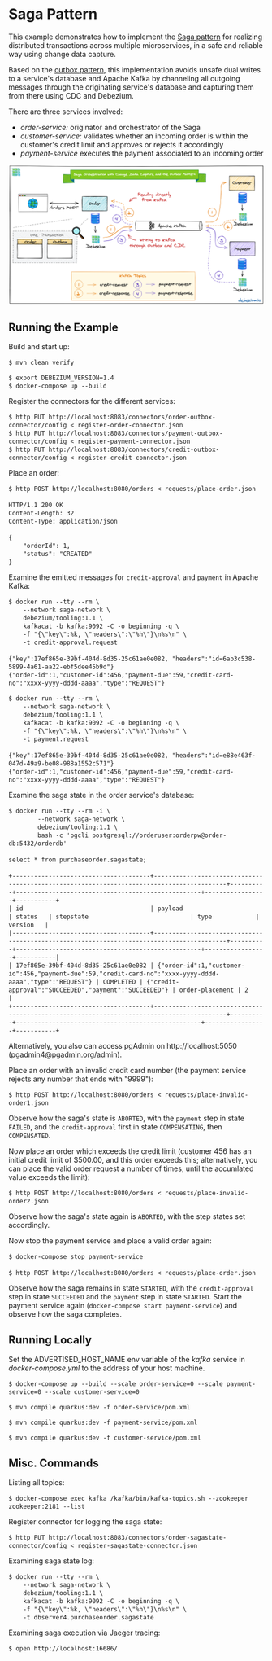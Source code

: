 # Saga Pattern

This example demonstrates how to implement the [Saga pattern](https://microservices.io/patterns/data/saga.html) for realizing distributed transactions across multiple microservices, in a safe and reliable way using change data capture.

Based on the [outbox pattern](https://debezium.io/blog/2019/02/19/reliable-microservices-data-exchange-with-the-outbox-pattern/),
this implementation avoids unsafe dual writes to a service's database and Apache Kafka by channeling all outgoing messages through the originating service's database and capturing them from there using CDC and Debezium.

There are three services involved:

* _order-service:_ originator and orchestrator of the Saga
* _customer-service:_ validates whether an incoming order is within the customer's credit limit and approves or rejects it accordingly
* _payment-service_ executes the payment associated to an incoming order

![Solution Overview](solution-overview.png)

## Running the Example

Build and start up:

```console
$ mvn clean verify
```

```console
$ export DEBEZIUM_VERSION=1.4
$ docker-compose up --build
```

Register the connectors for the different services:

```console
$ http PUT http://localhost:8083/connectors/order-outbox-connector/config < register-order-connector.json
$ http PUT http://localhost:8083/connectors/payment-outbox-connector/config < register-payment-connector.json
$ http PUT http://localhost:8083/connectors/credit-outbox-connector/config < register-credit-connector.json
```

Place an order:

```console
$ http POST http://localhost:8080/orders < requests/place-order.json

HTTP/1.1 200 OK
Content-Length: 32
Content-Type: application/json

{
    "orderId": 1,
    "status": "CREATED"
}
```

Examine the emitted messages for `credit-approval` and `payment` in Apache Kafka:

```console
$ docker run --tty --rm \
    --network saga-network \
    debezium/tooling:1.1 \
    kafkacat -b kafka:9092 -C -o beginning -q \
    -f "{\"key\":%k, \"headers\":\"%h\"}\n%s\n" \
    -t credit-approval.request

{"key":17ef865e-39bf-404d-8d35-25c61ae0e082, "headers":"id=6ab3c538-5899-4a61-aa22-ebf5dee45b9d"}
{"order-id":1,"customer-id":456,"payment-due":59,"credit-card-no":"xxxx-yyyy-dddd-aaaa","type":"REQUEST"}
```

```console
$ docker run --tty --rm \
    --network saga-network \
    debezium/tooling:1.1 \
    kafkacat -b kafka:9092 -C -o beginning -q \
    -f "{\"key\":%k, \"headers\":\"%h\"}\n%s\n" \
    -t payment.request

{"key":17ef865e-39bf-404d-8d35-25c61ae0e082, "headers":"id=e88e463f-047d-49a9-be08-988a1552c571"}
{"order-id":1,"customer-id":456,"payment-due":59,"credit-card-no":"xxxx-yyyy-dddd-aaaa","type":"REQUEST"}
```

Examine the saga state in the order service's database:

```console
$ docker run --tty --rm -i \
        --network saga-network \
        debezium/tooling:1.1 \
        bash -c 'pgcli postgresql://orderuser:orderpw@order-db:5432/orderdb'

select * from purchaseorder.sagastate;

+--------------------------------------+------------------------------------------------------------------------------------------+----------+---------------------------------------------------+-----------------+-----------+
| id                                   | payload                                                                                  | status   | stepstate                            | type            | version   |
|--------------------------------------+------------------------------------------------------------------------------------------+----------+---------------------------------------------------+-----------------+-----------|
| 17ef865e-39bf-404d-8d35-25c61ae0e082 | {"order-id":1,"customer-id":456,"payment-due":59,"credit-card-no":"xxxx-yyyy-dddd-aaaa","type":"REQUEST"} | COMPLETED | {"credit-approval":"SUCCEEDED","payment":"SUCCEEDED"} | order-placement | 2         |
+--------------------------------------+------------------------------------------------------------------------------------------+----------+---------------------------------------------------+-----------------+-----------+
```

Alternatively, you also can access pgAdmin on http://localhost:5050 (pgadmin4@pgadmin.org/admin).

Place an order with an invalid credit card number (the payment service rejects any number that ends with "9999"):

```console
$ http POST http://localhost:8080/orders < requests/place-invalid-order1.json
```

Observe how the saga's state is `ABORTED`, with the `payment` step in state `FAILED`, and the `credit-approval` first in state `COMPENSATING`, then `COMPENSATED`.

Now place an order which exceeds the credit limit (customer 456 has an initial credit limit of $500.00, and this order exceeds this; alternatively, you can place the valid order request a number of times, until the accumlated value exceeds the limit):

```console
$ http POST http://localhost:8080/orders < requests/place-invalid-order2.json
```

Observe how the saga's state again is `ABORTED`, with the step states set accordingly.

Now stop the payment service and place a valid order again:

```console
$ docker-compose stop payment-service

$ http POST http://localhost:8080/orders < requests/place-order.json
```

Observe how the saga remains in state `STARTED`, with the `credit-approval` step in state `SUCCEEDED` and the `payment` step in state `STARTED`.
Start the payment service again (`docker-compose start payment-service`) and observe how the saga completes.

## Running Locally

Set the ADVERTISED_HOST_NAME env variable of the _kafka_ service in _docker-compose.yml_ to the address of your host machine.

```console
$ docker-compose up --build --scale order-service=0 --scale payment-service=0 --scale customer-service=0
```

```console
$ mvn compile quarkus:dev -f order-service/pom.xml
```

```console
$ mvn compile quarkus:dev -f payment-service/pom.xml
```

```console
$ mvn compile quarkus:dev -f customer-service/pom.xml
```

## Misc. Commands

Listing all topics:

```console
$ docker-compose exec kafka /kafka/bin/kafka-topics.sh --zookeeper zookeeper:2181 --list
```

Register connector for logging the saga state:

```console
$ http PUT http://localhost:8083/connectors/order-sagastate-connector/config < register-sagastate-connector.json
```

Examining saga state log:

```console
$ docker run --tty --rm \
    --network saga-network \
    debezium/tooling:1.1 \
    kafkacat -b kafka:9092 -C -o beginning -q \
    -f "{\"key\":%k, \"headers\":\"%h\"}\n%s\n" \
    -t dbserver4.purchaseorder.sagastate
```

Examining saga execution via Jaeger tracing:

```console
$ open http://localhost:16686/
```
